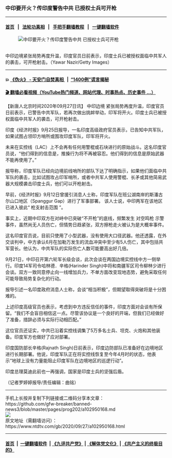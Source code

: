 ### 中印要开火？传印度警告中共 已授权士兵可开枪
------------------------

#### [首页](https://github.com/gfw-breaker/banned-news3/blob/master/README.md) &nbsp;&nbsp;|&nbsp;&nbsp; [法轮功真相](https://github.com/begood0513/basic/blob/master/README.md)  &nbsp;&nbsp;|&nbsp;&nbsp; [手把手翻墙教程](https://github.com/gfw-breaker/guides/wiki)  &nbsp;&nbsp;|&nbsp;&nbsp; [一键翻墙软件](https://github.com/gfw-breaker/nogfw/blob/master/README.md)  



<div><div class="featured_image">
 <figure>
  <img alt="中印要开火？传印度警告中共 已授权士兵可开枪" src="https://i.ntdtv.com/assets/uploads/2020/09/GettyImages-1228312133-2-800x450.jpg"/>
 </figure><br/>
 <span class="caption">
  中印边境紧张局势再度升温，印度官员日前表示，印度士兵已被授权面临中共军人的袭击，可开枪射击。（Yawar Nazir/Getty Images）
 </span>
</div>
</div><hr/>

#### 💥 [《伪火》 - 天安门自焚真相 ](http://158.247.195.190:10000/videos/blog/weihuo.html)&nbsp; |&nbsp; [“1400例”谎言揭秘  ](http://158.247.195.190:10000/videos/blog/jiexi1400.html)

#### [ 🎬  翻墙必看视频（YouTube热门频道、网站代理、时事热点、历史事件 ...）](https://github.com/gfw-breaker/links/blob/master/banned.md)

<div><div class="post_content" itemprop="articleBody">
 <p>
  【新唐人北京时间2020年09月27日讯】
  <ok href="https://www.ntdtv.com/gb/中印边境.htm">
   中印边境
  </ok>
  紧张局势再度升温，印度官员日前表示，已警告中共军队，若再次做出挑衅举动，印军将开火。印度士兵已被授权面临中共军人的袭击，可开枪射击。
 </p>
 <p>
  印度《经济时报》9月25日报导，一名印度高级政府官员表示，已告知中共军队，如果试图占领印方哨所或围攻印度军队，印军将开火。
 </p>
 <p>
  未来在实控线（LAC）上不会再有任何用警棍或石块进行的原始战斗。这名印度官员说，“他们得到的信息是，推搡行为将不再被容忍。他们得到的信息是原始武器不能再使用了。”
 </p>
 <p>
  报导称，印度军队已经向边境前线哨所的部队下达了明确指示，如果他们面临中共军队的袭击，比如试图攻占印军哨所，或者中共军人使用警棍、长矛或其他简易武器大规模袭击印度士兵，他们可以开枪射击。
 </p>
 <p>
  早前，《经济时报》9月12日曾援引消息人士称，印度军队在班公湖南岸的斯潘古尔山口地区（Spanggur Gap）进行了军事部署。 该人士说，中印两军在该地区已进入彼此“
  <ok href="https://www.ntdtv.com/gb/枪支射击范围.htm">
   枪支射击范围
  </ok>
  ”。
 </p>
 <p>
  事实上，近期中印双方在对峙中已突破“不开枪”的底线，频繁发生
  <ok href="https://www.ntdtv.com/gb/对空鸣枪.htm">
   对空鸣枪
  </ok>
  示警事件，虽然尚无人员伤亡，但情势日趋紧张，双方擦枪走火被认为是大概率事件。
 </p>
 <p>
  这名印度官员说，目前只使用了小型武器，没有使用大口径武器。他还透露，在外交谈判中，中方承认6月在加勒万发生的流血冲突中至少有5人伤亡，其中包括共军营长。他认为，中共军队的实际伤亡人数可能要高出好几倍。
 </p>
 <p>
  9月21日，中印召开第六轮军长级会谈，此次会谈在两国边境实控线中方一侧举行。印度14军司令哈林德．辛格(Harinder Singh)中将和南疆军区司令柳林少进行会谈。双方一致同意停止向一线增加兵力，不单方面改变现地态势，避免采取任何可能导致局势复杂化的行动。
 </p>
 <p>
  报导引述一名印度政府消息人士称，会谈“相当积极”，但期望取得突破将是十分困难的。
 </p>
 <p>
  上述印度高级官员也表示，考虑到中方违反信任的事件，印度方面对会谈有所保留。“我们不会盲目相信这一点。尽管该协议是一个良好的开端，但我们已经做好了准备，措辞必须与实际行动相匹配。”
 </p>
 <p>
  这位官员还证实，中共已沿着实控线调集了5万多名士兵、坦克、火炮和其他装备。印度军方也做好了应对部署。
 </p>
 <p>
  印度国防部长辛格(Rajnath Singh)日前表示，印度边防部队已准备好在边境地区进行长期部署。他说，印度军队正在将实控线恢复至今年4月时的状态，他表示“地球上没有力量能阻止印度军队在边境地区的巡逻行动”。
 </p>
 <p>
  印度总理莫迪此前也一再强调，国家是印度士兵的坚强后盾。
 </p>
 <p>
  （记者罗婷婷报导/责任编辑：曲铭）
 </p>
 <div class="single_ad">
 </div>
</div>
</div>
<hr/>
手机上长按并复制下列链接或二维码分享本文章：<br/>
https://github.com/gfw-breaker/banned-news3/blob/master/pages/prog202/a102950168.md <br/>
<a href='https://github.com/gfw-breaker/banned-news3/blob/master/pages/prog202/a102950168.md'><img src='https://github.com/gfw-breaker/banned-news3/blob/master/pages/prog202/a102950168.md.png'/></a> <br/>
原文地址（需翻墙访问）：https://www.ntdtv.com/gb/2020/09/27/a102950168.html


------------------------
#### [首页](https://github.com/gfw-breaker/banned-news3/blob/master/README.md) &nbsp;|&nbsp; [一键翻墙软件](https://github.com/gfw-breaker/nogfw/blob/master/README.md) &nbsp;| [《九评共产党》](https://github.com/gfw-breaker/9ping.md/blob/master/README.md#九评之一评共产党是什么) | [《解体党文化》](https://github.com/gfw-breaker/jtdwh.md/blob/master/README.md) | [《共产主义的终极目的》](https://github.com/gfw-breaker/gczydzjmd.md/blob/master/README.md)


<img src='http://gfw-breaker.win/banned-news3/pages/prog202/a102950168.md' width='0px' height='0px'/>